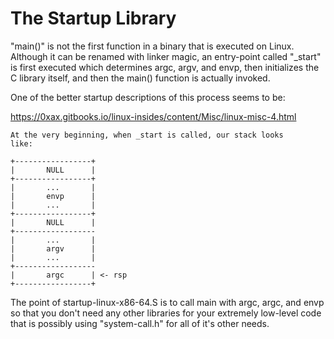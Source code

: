 # The Startup Library

"main()" is not the first function in a binary that is executed on
Linux. Although it can be renamed with linker magic, an entry-point
called "_start" is first executed which determines argc, argv, and
envp, then initializes the C library itself, and then the main()
function is actually invoked.

One of the better startup descriptions of this process seems to be:

https://0xax.gitbooks.io/linux-insides/content/Misc/linux-misc-4.html

    At the very beginning, when _start is called, our stack looks
    like:

    +-----------------+
    |       NULL      |
    +-----------------+ 
    |       ...       |
    |       envp      |
    |       ...       |
    +-----------------+ 
    |       NULL      |
    +------------------
    |       ...       |
    |       argv      |
    |       ...       |
    +------------------
    |       argc      | <- rsp
    +-----------------+

The point of startup-linux-x86-64.S is to call main with argc, argc,
and envp so that you don't need any other libraries for your extremely
low-level code that is possibly using "system-call.h" for all of it's
other needs.
